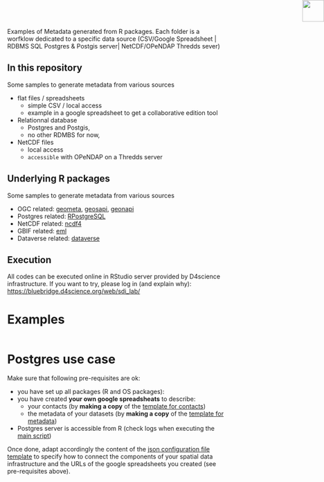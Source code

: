 Examples of Metadata generated from R packages. Each folder is a worfklow dedicated to a specific data source (CSV/Google Spreadsheet | RDBMS SQL Postgres & Postgis server| NetCDF/OPeNDAP Thredds sever)

##  In this repository

Some samples to generate metadata from various sources
- flat files / spreadsheets
  - simple CSV / local access
  - example in a google spreadsheet to get a collaborative edition tool
- Relationnal database
  - Postgres and Postgis,
  - no other RDMBS for now,
- NetCDF files
  - local access
  - `accessible` with OPeNDAP on a Thredds server

##  Underlying R packages

Some samples to generate metadata from various sources
- OGC related: [geometa](https://github.com/eblondel/geometa), [geosapi](https://github.com/eblondel/geosapi), [geonapi](https://github.com/eblondel/geonapi) 
- Postgres related: [RPostgreSQL](RPostgreSQL)
- NetCDF related: [ncdf4](ncdf4)
- GBIF related: [eml](eml)
- Dataverse related: [dataverse]()

##  Execution

All codes can be executed online in RStudio server provided by D4science infrastructure. If you want to try, please log in (and explain why): https://bluebridge.d4science.org/web/sdi_lab/ 

<img style="position: absolute; top: 0; right: 0; border: 0;" src="http://mdst-macroes.ird.fr/tmp/logo_IRD.svg" width="50">

#  Examples

```{r setup, include=FALSE}

```

#  Postgres use case

Make sure that following pre-requisites are ok:
- you have set up all packages (R and OS packages):
- you have created **your own google spreadsheats** to describe:
  - your contacts (by **making a copy** of the [template for contacts](https://docs.google.com/spreadsheets/d/1dzxposSSN5nZ0NCdmomxa7KTLHWc4gR3geAoSq1Hku8/edit?usp=sharing))
  - the metadata of your datasets (by **making a copy** of the [template for metadata](https://docs.google.com/spreadsheets/d/1s8ntQAzgGagixZ-o9TMe6_8I4N0uARJz22Nbw7TLhWU/edit?usp=sharing))
- Postgres server is accessible from R (check logs when executing the [main script](https://github.com/juldebar/R_Metadata/blob/master/metadata_workflow_Postgres_Postgis/workflow_main_Postgres.R))



Once done, adapt accordingly the content of the [json configuration file template](https://github.com/juldebar/R_Metadata/blob/master/metadata_workflow_Postgres_Postgis/workflow_configuration_Postgres_template.json) to specify how to connect the components of your spatial data infrastructure and the URLs of the google spreadsheets you created (see pre-requisites above).
